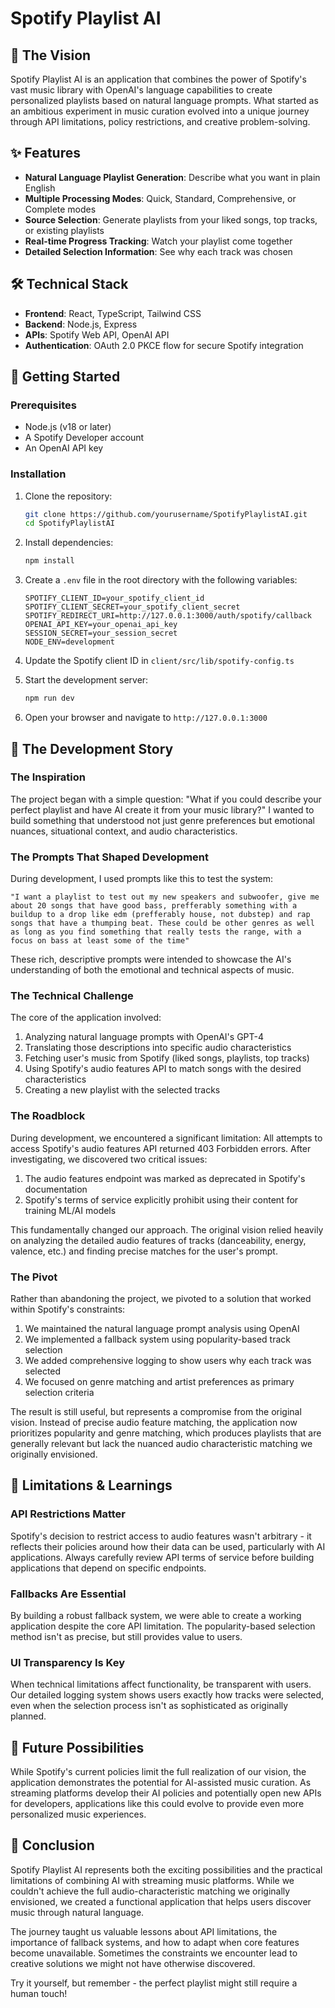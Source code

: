 # Spotify Playlist AI

## 🎵 The Vision

Spotify Playlist AI is an application that combines the power of Spotify's vast music library with OpenAI's language capabilities to create personalized playlists based on natural language prompts. What started as an ambitious experiment in music curation evolved into a unique journey through API limitations, policy restrictions, and creative problem-solving.

## ✨ Features

- **Natural Language Playlist Generation**: Describe what you want in plain English
- **Multiple Processing Modes**: Quick, Standard, Comprehensive, or Complete modes
- **Source Selection**: Generate playlists from your liked songs, top tracks, or existing playlists
- **Real-time Progress Tracking**: Watch your playlist come together
- **Detailed Selection Information**: See why each track was chosen

## 🛠️ Technical Stack

- **Frontend**: React, TypeScript, Tailwind CSS
- **Backend**: Node.js, Express
- **APIs**: Spotify Web API, OpenAI API
- **Authentication**: OAuth 2.0 PKCE flow for secure Spotify integration

## 🚀 Getting Started

### Prerequisites

- Node.js (v18 or later)
- A Spotify Developer account
- An OpenAI API key

### Installation

1. Clone the repository:
   ```bash
   git clone https://github.com/yourusername/SpotifyPlaylistAI.git
   cd SpotifyPlaylistAI
   ```

2. Install dependencies:
   ```bash
   npm install
   ```

3. Create a `.env` file in the root directory with the following variables:
   ```
   SPOTIFY_CLIENT_ID=your_spotify_client_id
   SPOTIFY_CLIENT_SECRET=your_spotify_client_secret
   SPOTIFY_REDIRECT_URI=http://127.0.0.1:3000/auth/spotify/callback
   OPENAI_API_KEY=your_openai_api_key
   SESSION_SECRET=your_session_secret
   NODE_ENV=development
   ```

4. Update the Spotify client ID in `client/src/lib/spotify-config.ts`

5. Start the development server:
   ```bash
   npm run dev
   ```

6. Open your browser and navigate to `http://127.0.0.1:3000`

## 📖 The Development Story

### The Inspiration

The project began with a simple question: "What if you could describe your perfect playlist and have AI create it from your music library?" I wanted to build something that understood not just genre preferences but emotional nuances, situational context, and audio characteristics.

### The Prompts That Shaped Development

During development, I used prompts like this to test the system:

```
"I want a playlist to test out my new speakers and subwoofer, give me about 20 songs that have good bass, prefferably something with a buildup to a drop like edm (prefferably house, not dubstep) and rap songs that have a thumping beat. These could be other genres as well as long as you find something that really tests the range, with a focus on bass at least some of the time"
```

These rich, descriptive prompts were intended to showcase the AI's understanding of both the emotional and technical aspects of music.

### The Technical Challenge

The core of the application involved:

1. Analyzing natural language prompts with OpenAI's GPT-4
2. Translating those descriptions into specific audio characteristics
3. Fetching user's music from Spotify (liked songs, playlists, top tracks)
4. Using Spotify's audio features API to match songs with the desired characteristics
5. Creating a new playlist with the selected tracks

### The Roadblock

During development, we encountered a significant limitation: All attempts to access Spotify's audio features API returned 403 Forbidden errors. After investigating, we discovered two critical issues:

1. The audio features endpoint was marked as deprecated in Spotify's documentation
2. Spotify's terms of service explicitly prohibit using their content for training ML/AI models

This fundamentally changed our approach. The original vision relied heavily on analyzing the detailed audio features of tracks (danceability, energy, valence, etc.) and finding precise matches for the user's prompt.

### The Pivot

Rather than abandoning the project, we pivoted to a solution that worked within Spotify's constraints:

1. We maintained the natural language prompt analysis using OpenAI
2. We implemented a fallback system using popularity-based track selection
3. We added comprehensive logging to show users why each track was selected
4. We focused on genre matching and artist preferences as primary selection criteria

The result is still useful, but represents a compromise from the original vision. Instead of precise audio feature matching, the application now prioritizes popularity and genre matching, which produces playlists that are generally relevant but lack the nuanced audio characteristic matching we originally envisioned.

## 🚧 Limitations & Learnings

### API Restrictions Matter

Spotify's decision to restrict access to audio features wasn't arbitrary - it reflects their policies around how their data can be used, particularly with AI applications. Always carefully review API terms of service before building applications that depend on specific endpoints.

### Fallbacks Are Essential

By building a robust fallback system, we were able to create a working application despite the core API limitation. The popularity-based selection method isn't as precise, but still provides value to users.

### UI Transparency Is Key

When technical limitations affect functionality, be transparent with users. Our detailed logging system shows users exactly how tracks were selected, even when the selection process isn't as sophisticated as originally planned.

## 🔮 Future Possibilities

While Spotify's current policies limit the full realization of our vision, the application demonstrates the potential for AI-assisted music curation. As streaming platforms develop their AI policies and potentially open new APIs for developers, applications like this could evolve to provide even more personalized music experiences.

## 🎯 Conclusion

Spotify Playlist AI represents both the exciting possibilities and the practical limitations of combining AI with streaming music platforms. While we couldn't achieve the full audio-characteristic matching we originally envisioned, we created a functional application that helps users discover music through natural language.

The journey taught us valuable lessons about API limitations, the importance of fallback systems, and how to adapt when core features become unavailable. Sometimes the constraints we encounter lead to creative solutions we might not have otherwise discovered.

Try it yourself, but remember - the perfect playlist might still require a human touch! 